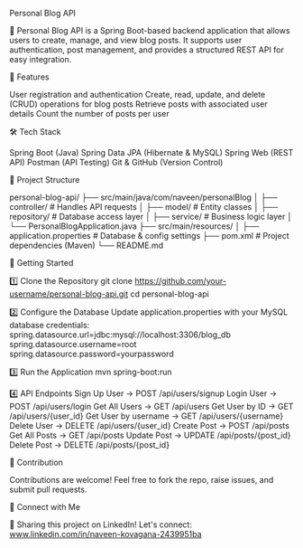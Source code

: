 Personal Blog API

🚀 Personal Blog API is a Spring Boot-based backend application that allows users to create, manage, and view blog posts. It supports user authentication, post management, and provides a structured REST API for easy integration.

📌 Features

User registration and authentication
Create, read, update, and delete (CRUD) operations for blog posts
Retrieve posts with associated user details
Count the number of posts per user

🛠 Tech Stack

Spring Boot (Java)
Spring Data JPA (Hibernate & MySQL)
Spring Web (REST API)
Postman (API Testing)
Git & GitHub (Version Control)

📂 Project Structure

personal-blog-api/
├── src/main/java/com/naveen/personalBlog
│   ├── controller/  # Handles API requests
│   ├── model/       # Entity classes
│   ├── repository/  # Database access layer
│   ├── service/     # Business logic layer
│   └── PersonalBlogApplication.java
├── src/main/resources/
│   ├── application.properties  # Database & config settings
├── pom.xml  # Project dependencies (Maven)
└── README.md

🚀 Getting Started

1️⃣ Clone the Repository
git clone https://github.com/your-username/personal-blog-api.git
cd personal-blog-api

2️⃣ Configure the Database
Update application.properties with your MySQL database credentials:
spring.datasource.url=jdbc:mysql://localhost:3306/blog_db
spring.datasource.username=root
spring.datasource.password=yourpassword

3️⃣ Run the Application
mvn spring-boot:run

4️⃣ API Endpoints
Sign Up User → POST /api/users/signup
Login User → POST /api/users/login
Get All Users → GET /api/users
Get User by ID → GET /api/users/{user_id}
Get User by username → GET /api/users/{username}
Delete User → DELETE /api/users/{user_id}
Create Post → POST /api/posts
Get All Posts → GET /api/posts
Update Post → UPDATE /api/posts/{post_id}
Delete Post → DELETE /api/posts/{post_id}

📌 Contribution

Contributions are welcome! Feel free to fork the repo, raise issues, and submit pull requests.

📢 Connect with Me

💼 Sharing this project on LinkedIn! Let's connect: www.linkedin.com/in/naveen-kovagana-2439951ba
